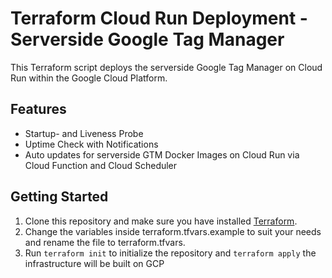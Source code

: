 # Terraform Cloud Run Deployment - Serverside Google Tag Manager
This Terraform script deploys the serverside Google Tag Manager on Cloud Run within the Google Cloud Platform.
## Features
- Startup- and Liveness Probe
- Uptime Check with Notifications
- Auto updates for serverside GTM Docker Images on Cloud Run via Cloud Function and Cloud Scheduler

## Getting Started
1. Clone this repository and make sure you have installed [Terraform](https://developer.hashicorp.com/terraform/tutorials/gcp-get-started/install-cli).
2. Change the variables inside terraform.tfvars.example to suit your needs and rename the file to terraform.tfvars.
3. Run `terraform init` to initialize the repository and `terraform apply` the infrastructure will be built on GCP